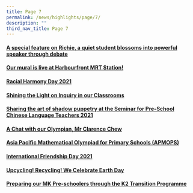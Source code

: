 ```yaml
---
title: Page 7
permalink: /news/highlights/page/7/
description: ""
third_nav_title: Page 7
---
```

<h4><strong><a href="/2021/08/16/a-special-feature-on-nyguen-minh-dat-a-quiet-student-blossoms-into-powerful-speaker-through-debate/" rel="bookmark">A special feature on Richie, a quiet student blossoms into powerful speaker through debate</a></strong></h4>
<h4><strong><a href="/2021/08/16/our-mural-is-live-at-harbourfront-mrt-station/" rel="bookmark">Our mural is live at Harbourfront MRT Station!</a></strong></h4>
<h4><strong><a href="/2021/08/13/racial-harmony-day-2021/" rel="bookmark">Racial Harmony Day 2021</a></strong></h4>
<h4><strong><a href="/2021/08/02/shining-the-light-on-inquiry-in-our-classrooms/" rel="bookmark">Shining the Light on Inquiry in our Classrooms</a></strong></h4>
<h4><strong><a href="/2021/07/12/sharing-the-art-of-shadow-puppetry/" rel="bookmark">Sharing the art of shadow puppetry at the Seminar for Pre-School Chinese Language Teachers 2021</a></strong></h4>
<h4><strong><a href="/2021/05/25/a-chat-with-our-olympian-mr-clarence-chew/" rel="bookmark">A Chat with our Olympian, Mr Clarence Chew</a></strong></h4>
<h4><strong><a href="/2021/05/24/asia-pacific-mathematical-olympiad-for-primary-schools-apmops/" rel="bookmark">Asia Pacific Mathematical Olympiad for Primary Schools (APMOPS)</a></strong></h4>
<h4><strong><a href="/2021/05/14/international-friendship-day-2021/" rel="bookmark">International Friendship Day 2021</a></strong></h4>
<h4><strong><a href="/2021/05/07/upcycling-recycling-we-celebrate-earth-day/" rel="bookmark">Upcycling! Recycling! We Celebrate Earth Day</a></strong></h4>
<h4><strong><a href="/2021/05/07/preparing-our-mk-pre-schoolers-through-the-k2-transition-programme/" rel="bookmark">Preparing our MK Pre-schoolers through the K2 Transition Programme</a></strong></h4>